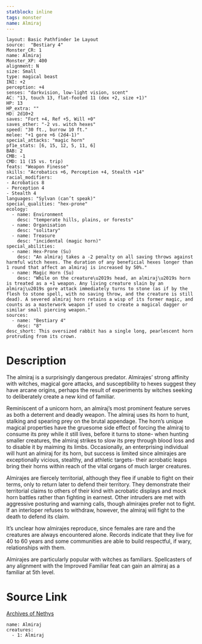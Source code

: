 ```yaml
---
statblock: inline
tags: monster
name: Almiraj
---
```

```statblock
layout: Basic Pathfinder 1e Layout
source:  "Bestiary 4"
Monster_CR: 1
name: Almiraj
Monster_XP: 400
alignment: N
size: Small
type: magical beast
INI: +2
perception: +4
senses: "darkvision, low-light vision, scent"
AC: "13, touch 13, flat-footed 11 (dex +2, size +1)"
HP: 13
HP_extra: ""
HD: 2d10+2
saves: "Fort +4, Ref +5, Will +0"
saves_other: "-2 vs. witch hexes"
speed: "30 ft., burrow 10 ft."
melee: "+1 gore +6 (2d4-1)"
special_attacks: "magic horn"
pf1e_stats: [6, 15, 12, 5, 11, 6]
BAB: 2
CMB: -1
CMD: 11 (15 vs. trip)
feats: "Weapon Finesse"
skills: "Acrobatics +6, Perception +4, Stealth +14"
racial_modifiers:
- Acrobatics 8
- Perception 4
- Stealth 4
languages: "Sylvan (can’t speak)"
special_qualities: "hex-prone"
ecology:
  - name: Environment
    desc: "temperate hills, plains, or forests"
  - name: Organisation
    desc: "solitary"
  - name: Treasure
    desc: "incidental (magic horn)"
special_abilities:
  - name: Hex-Prone (Su)
    desc: "An almiraj takes a -2 penalty on all saving throws against harmful witch hexes. The duration of any beneficial hexes longer than 1 round that affect an almiraj is increased by 50%."
  - name: Magic Horn (Su)
    desc: "While on the creature\u2019s head, an almiraj\u2019s horn is treated as a +1 weapon. Any living creature slain by an almiraj\u2019s gore attack immediately turns to stone (as if by the flesh to stone spell, with no saving throw, and the creature is still dead). A severed almiraj horn retains a wisp of its former magic, and counts as a masterwork weapon if used to create a magical dagger or similar small piercing weapon."
sources:
  - name: "Bestiary 4"
    desc: "8"
desc_short: This oversized rabbit has a single long, pearlescent horn protruding from its crown.
```
# Description
The almiraj is a surprisingly dangerous predator. Almirajes’ strong affinity with witches, magical gore attacks, and susceptibility to hexes suggest they have arcane origins, perhaps the result of experiments by witches seeking to deliberately create a new kind of familiar.

Reminiscent of a unicorn horn, an almiraj’s most prominent feature serves as both a deterrent and deadly weapon. The almiraj uses its horn to hunt, stalking and spearing prey on the brutal appendage. The horn’s unique magical properties have the gruesome side effect of forcing the almiraj to consume its prey while it still lives, before it turns to stone- when hunting smaller creatures, the almiraj strikes to slow its prey through blood loss and to disable it by maiming its limbs. Occasionally, an enterprising individual will hunt an almiraj for its horn, but success is limited since almirajes are exceptionally vicious, stealthy, and athletic targets- their acrobatic leaps bring their horns within reach of the vital organs of much larger creatures.

Almirajes are fiercely territorial, although they flee if unable to fight on their terms, only to return later to defend their territory. They demonstrate their territorial claims to others of their kind with acrobatic displays and mock horn battles rather than fighting in earnest. Other intruders are met with aggressive posturing and warning calls, though almirajes prefer not to fight. If an interloper refuses to withdraw, however, the almiraj will fight to the death to defend its claim.

It’s unclear how almirajes reproduce, since females are rare and the creatures are always encountered alone. Records indicate that they live for 40 to 60 years and some communities are able to build respectful, if wary, relationships with them.

Almirajes are particularly popular with witches as familiars. Spellcasters of any alignment with the Improved Familiar feat can gain an almiraj as a familiar at 5th level.
# Source Link
[Archives of Nethys](https://aonprd.com/MonsterDisplay.aspx?ItemName=Almiraj)
```encounter-table
name: Almiraj
creatures:
  - 1: Almiraj
```

